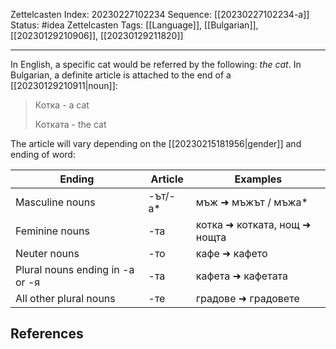 Zettelcasten Index: 20230227102234
Sequence: [[20230227102234-a]]
Status: #idea
Zettelcasten Tags: [[Language]], [[Bulgarian]], [[20230129210906]], [[20230129211820]]

---

In English, a specific cat would be referred by the following: *the cat*.
In Bulgarian, a definite article is attached to the end of a [[20230129210911|noun]]:

> Котка - a cat
> 
> Котката - the cat

The article will vary depending on the [[20230215181956|gender]] and ending of word:

| Ending                          | Article | Examples                     |
|---------------------------------|---------|------------------------------|
| Masculine nouns                 | -ът/-а* | мъж ➜ мъжът / мъжа*          |
| Feminine nouns                  | -та     | котка ➜ котката, нощ ➜ нощта |
| Neuter nouns                    | -то     | кафе ➜ кафето                |
| Plural nouns ending in -а or -я | -та     | кафета ➜ кафетата            |
| All other plural nouns          | -те     | градове ➜ градовете          |


## References